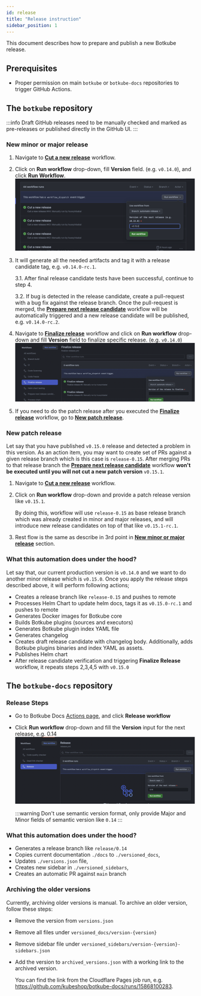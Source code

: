 ```yaml
---
id: release
title: "Release instruction"
sidebar_position: 1
---
```


This document describes how to prepare and publish a new Botkube release.

## Prerequisites

- Proper permission on main `botkube` or `botkube-docs` repositories to trigger GitHub Actions.

## The `botkube` repository

:::info
Draft GitHub releases need to be manually checked and marked as pre-releases or published directly in the GitHub UI.
:::

### New minor or major release

1. Navigate to [**Cut a new release**](https://github.com/kubeshop/botkube/actions/workflows/cut-new-release.yml) workflow.
2. Click on **Run workflow** drop-down, fill **Version** field. (e.g. `v0.14.0`), and click **Run Workflow**.
   ![Botkube Release Cut](assets/release_cut_version.png "Botkube Release Cut")
3. It will generate all the needed artifacts and tag it with a release candidate tag, e.g. `v0.14.0-rc.1`.

   3.1. After final release candidate tests have been successful, continue to step 4.

   3.2. If bug is detected in the release candidate, create a pull-request with a bug fix against the release branch. Once the pull-request is merged, the [**Prepare next release candidate**](https://github.com/kubeshop/botkube/actions/workflows/next-rc.yml) workflow will be automatically triggered and a new release candidate will be published, e.g. `v0.14.0-rc.2`.

4. Navigate to [**Finalize release**](https://github.com/kubeshop/botkube/actions/workflows/finalize-release.yml) workflow and click on **Run workflow** drop-down and fill **Version** field to finalize specific release. (e.g. `v0.14.0`)
   ![Botkube Finalize Release](assets/release_finalize.png "Botkube Finalize Release")
5. If you need to do the patch release after you executed the [**Finalize release**](https://github.com/kubeshop/botkube/actions/workflows/finalize-release.yml) workflow, go to [**New patch release**](#new-patch-release).

### New patch release

Let say that you have published `v0.15.0` release and detected a problem in this version. As an action item, you may want to create set of PRs
against a given release branch which is this case is `release-0.15`. After merging PRs to that release branch the [**Prepare next release candidate**](https://github.com/kubeshop/botkube/actions/workflows/next-rc.yml) workflow **won't be executed until you will not cut a new patch version** `v0.15.1`.

1. Navigate to [**Cut a new release**](https://github.com/kubeshop/botkube/actions/workflows/cut-new-release.yml) workflow.
2. Click on **Run workflow** drop-down and provide a patch release version like `v0.15.1`.

   By doing this, workflow will use `release-0.15` as base release branch which was already created in minor and major releases,
   and will introduce new release candidates on top of that like `v0.15.1-rc.1`.

3. Rest flow is the same as describe in 3rd point in [**New minor or major release**](#new-minor-or-major-release) section.

### What this automation does under the hood?

Let say that, our current production version is `v0.14.0` and we want to do another minor release which is `v0.15.0`. Once you apply
the release steps described above, it will perform following actions;

- Creates a release branch like `release-0.15` and pushes to remote
- Processes Helm Chart to update helm docs, tags it as `v0.15.0-rc.1` and pushes to remote
- Generates Docker images for Botkube core
- Builds Botkube plugins (sources and executors)
- Generates Botkube plugin index YAML file
- Generates changelog
- Creates draft release candidate with changelog body. Additionally, adds Botkube plugins binaries and index YAML as assets.
- Publishes Helm chart
- After release candidate verification and triggering **Finalize Release** workflow, it repeats steps 2,3,4,5 with `v0.15.0`

## The `botkube-docs` repository

### Release Steps

- Go to Botkube Docs [Actions page](https://github.com/kubeshop/botkube-docs/actions), and click **Release workflow**
- Click **Run workflow** drop-down and fill the **Version** input for the next release, e.g. 0.14
  ![Botkube Docs Release](assets/docs_release.png "Botkube Docs Release")

  :::warning
  Don't use semantic version format, only provide Major and Minor fields of semantic version like `0.14`
  :::

### What this automation does under the hood?

- Generates a release branch like `release/0.14`
- Copies current documentation `./docs` to `./versioned_docs`,
- Updates `./versions.json` file,
- Creates new sidebar in `./versioned_sidebars`,
- Creates an automatic PR against `main` branch

### Archiving the older versions

Currently, archiving older versions is manual. To archive an older version, follow these steps:

- Remove the version from `versions.json`
- Remove all files under `versioned_docs/version-{version}`
- Remove sidebar file under `versioned_sidebars/version-{version}-sidebars.json`
- Add the version to `archived_versions.json` with a working link to the archived version.

  You can find the link from the Cloudflare Pages job run, e.g. https://github.com/kubeshop/botkube-docs/runs/15868100283.
